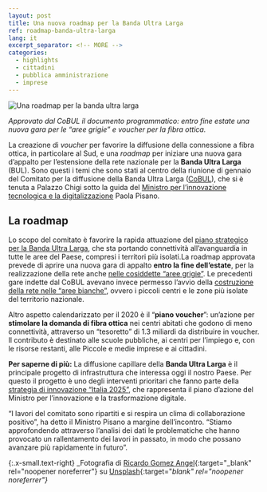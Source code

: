 ```yaml
---
layout: post
title: Una nuova roadmap per la Banda Ultra Larga
ref: roadmap-banda-ultra-larga
lang: it
excerpt_separator: <!-- MORE -->
categories:
  - highlights
  - cittadini
  - pubblica amministrazione
  - imprese
---
```


<img class="w-100" src="{{ site.baseURL }}/assets/images/posts/bandaultralarga.jpg" alt="Una roadmap per la banda ultra larga"/>

_Approvato dal CoBUL il documento programmatico: entro fine estate una nuova gara per le “aree grigie” e voucher per la fibra ottica._

<!-- MORE -->

La creazione di _voucher_ per favorire la diffusione della connessione a fibra ottica, in particolare al Sud, e una _roadmap_ per iniziare una nuova gara d’appalto per l’estensione della rete nazionale per la **Banda Ultra Larga** (BUL). Sono questi i temi che sono stati al centro della riunione di gennaio del Comitato per la diffusione della Banda Ultra Larga ([CoBUL](http://bandaultralarga.italia.it/piano-bul/governance/)), che si è tenuta a Palazzo Chigi sotto la guida del [Ministro per l’innovazione tecnologica e la digitalizzazione](https://innovazione.gov.it/) Paola Pisano.

## La roadmap

Lo scopo del comitato è favorire la rapida attuazione del [piano strategico per la Banda Ultra Larga](http://bandaultralarga.italia.it/), che sta portando connettività all’avanguardia in tutte le aree del Paese, compresi i territori più isolati.La roadmap approvata prevede di aprire una nuova gara di appalto **entro la fine dell’estate**, per la realizzazione della rete anche [nelle cosiddette “aree grigie”](http://www.infratelitalia.it/wp-content/uploads/2018/04/banda-ultralarga-aree-grigie-aprile-2018.pdf). Le precedenti gare indette dal CoBUL avevano invece permesso l’avvio della [costruzione della rete nelle “aree bianche”](http://bandaultralarga.italia.it/piano-bul/strategia/), ovvero i piccoli centri e le zone più isolate del territorio nazionale. 

Altro aspetto calendarizzato per il 2020 è il “**piano voucher**”: un’azione per **stimolare la domanda di fibra ottica** nei centri abitati che godono di meno connettività, attraverso un “tesoretto” di 1.3 miliardi da distribuire in voucher. Il contributo è destinato alle scuole pubbliche, ai centri per l’impiego e, con le risorse restanti, alle Piccole e medie imprese e ai cittadini. 

**Per saperne di più:**
La diffusione capillare della **Banda Ultra Larga** è il principale progetto di infrastruttura che interessa oggi il nostro Paese. Per questo il progetto è uno degli interventi prioritari che fanno parte della [strategia di innovazione “Italia 2025”](https://docs.italia.it/italia/mid/piano-nazionale-innovazione-2025-docs/it/stabile/index.html), che rappresenta il piano d’azione del Ministro per l’innovazione e la trasformazione digitale. 
 
“I lavori del comitato sono ripartiti e si respira un clima di collaborazione positivo”, ha detto il Ministro Pisano a margine dell’incontro. “Stiamo approfondendo attraverso l’analisi dei dati le problematiche che hanno provocato un rallentamento dei lavori in passato, in modo che possano avanzare più rapidamente in futuro”.


{:.x-small.text-right}
_Fotografia di [Ricardo Gomez Angel](https://unsplash.com/@ripato?utm_source=unsplash&utm_medium=referral&utm_content=creditCopyText){:target="_blank" rel="noopener noreferrer"} su [Unsplash](https://unsplash.com/s/photos/fiber?utm_source=unsplash&utm_medium=referral&utm_content=creditCopyText){:target="_blank" rel="noopener noreferrer"}_
